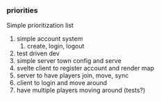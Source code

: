 ### priorities
Simple prioritization list

1. simple account system
	1. create, login, logout
2. test driven dev
3. simple server town config and serve
4. svelte client to register account and render map
5. server to have players join, move, sync
6. client to login and move around
7. have multiple players moving around (tests?)